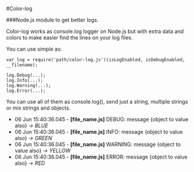 #Color-log

###Node.js module to get better logs. 

Color-log works as console.log logger on Node.js but with extra data and colors to make easier find the lines on your log files.

You can use simple as:

    var log = require('path/color-log.js')(isLogEnabled, isDebugEnabled, __filename);
    
    log.Debug(...);
    log.Info(...);
    log.Warning(...);
    log.Error(...);

You can use all of them as console.log(), send just a string, multiple strings or mix strings and objects.

- 06 Jun 15:40:36.045 - **[file_name.js]** DEBUG: message {object to value also} *-> BLUE*
- 06 Jun 15:40:36.045 - **[file_name.js]** INFO: message {object to value also} *-> GREEN*
- 06 Jun 15:40:36.045 - **[file_name.js]** WARNING: message {object to value also} *-> YELLOW*
- 06 Jun 15:40:36.045 - **[file_name.js]** ERROR: message {object to value also} *-> RED*
